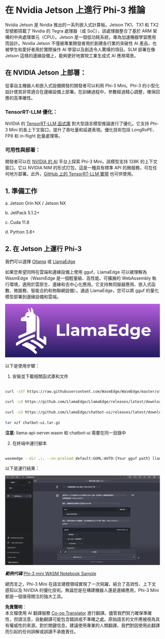 <!--
CO_OP_TRANSLATOR_METADATA:
{
  "original_hash": "5b3df6e1a9927e93cda92801eec65d33",
  "translation_date": "2025-04-04T05:56:43+00:00",
  "source_file": "md\\01.Introduction\\03\\Jetson_Inference.md",
  "language_code": "tw"
}
-->
# **在 Nvidia Jetson 上進行 Phi-3 推論**

Nvidia Jetson 是 Nvidia 推出的一系列嵌入式計算板。Jetson TK1、TX1 和 TX2 型號都搭載了 Nvidia 的 Tegra 處理器（或 SoC），該處理器整合了基於 ARM 架構的中央處理單元（CPU）。Jetson 是一個低功耗系統，專為加速機器學習應用而設計。Nvidia Jetson 不僅被專業開發者用於創建各行業的突破性 AI 產品，也被學生和愛好者用於實際操作 AI 學習以及創造令人驚嘆的項目。SLM 部署在像 Jetson 這樣的邊緣設備上，能夠更好地實現工業生成式 AI 應用場景。

## 在 NVIDIA Jetson 上部署：
從事自主機器人和嵌入式設備開發的開發者可以利用 Phi-3 Mini。Phi-3 的小型化設計使其非常適合在邊緣設備上部署。在訓練過程中，參數經過精心調整，確保回應的高準確性。

### TensorRT-LLM 優化：
NVIDIA 的 [TensorRT-LLM 函式庫](https://github.com/NVIDIA/TensorRT-LLM?WT.mc_id=aiml-138114-kinfeylo) 對大型語言模型推論進行了優化。它支持 Phi-3 Mini 的長上下文窗口，提升了吞吐量和延遲表現。優化技術包括 LongRoPE、FP8 和 in-flight 批量處理等。

### 可用性與部署：
開發者可以在 [NVIDIA 的 AI](https://www.nvidia.com/en-us/ai-data-science/generative-ai/) 平台上探索 Phi-3 Mini，該模型支持 128K 的上下文窗口。它以 NVIDIA NIM 的形式打包，這是一種具有標準 API 的微服務，可在任何地方部署。此外，[GitHub 上的 TensorRT-LLM 實現](https://github.com/NVIDIA/TensorRT-LLM) 也可供使用。

## **1. 準備工作**

a. Jetson Orin NX / Jetson NX

b. JetPack 5.1.2+
   
c. Cuda 11.8
   
d. Python 3.8+

## **2. 在 Jetson 上運行 Phi-3**

我們可以選擇 [Ollama](https://ollama.com) 或 [LlamaEdge](https://llamaedge.com)

如果您希望同時在雲端和邊緣設備上使用 gguf，LlamaEdge 可以被理解為 WasmEdge（WasmEdge 是一個輕量級、高性能、可擴展的 WebAssembly 執行環境，適用於雲原生、邊緣和去中心化應用。它支持無伺服器應用、嵌入式函數、微服務、智能合約和物聯網設備）。通過 LlamaEdge，您可以將 gguf 的量化模型部署到邊緣設備和雲端。

![llamaedge](../../../../../translated_images/llamaedge.1356a35c809c5e9d89d8168db0c92161e87f5e2c34831f2fad800f00fc4e74dc.tw.jpg)

以下是使用步驟：

1. 安裝並下載相關函式庫和文件

```bash

curl -sSf https://raw.githubusercontent.com/WasmEdge/WasmEdge/master/utils/install.sh | bash -s -- --plugin wasi_nn-ggml

curl -LO https://github.com/LlamaEdge/LlamaEdge/releases/latest/download/llama-api-server.wasm

curl -LO https://github.com/LlamaEdge/chatbot-ui/releases/latest/download/chatbot-ui.tar.gz

tar xzf chatbot-ui.tar.gz

```

**注意**: llama-api-server.wasm 和 chatbot-ui 需要在同一目錄中

2. 在終端中運行腳本

```bash

wasmedge --dir .:. --nn-preload default:GGML:AUTO:{Your gguf path} llama-api-server.wasm -p phi-3-chat

```

以下是運行結果：

![llamaedgerun](../../../../../translated_images/llamaedgerun.66eb2acd7f14e814437879522158b9531ae7c955014d48d0708d0e4ce6ac94a6.tw.png)

***範例代碼*** [Phi-3 mini WASM Notebook Sample](https://github.com/Azure-Samples/Phi-3MiniSamples/tree/main/wasm)

總而言之，Phi-3 Mini 在語言建模領域實現了一次飛躍，結合了高效性、上下文感知以及 NVIDIA 的優化技術。無論您是在構建機器人還是邊緣應用，Phi-3 Mini 都是一個值得關注的強大工具。

**免責聲明**：  
本文檔使用 AI 翻譯服務 [Co-op Translator](https://github.com/Azure/co-op-translator) 進行翻譯。儘管我們努力確保準確性，但請注意，自動翻譯可能包含錯誤或不準確之處。原始語言的文件應被視為具有權威性的來源。對於關鍵信息，建議使用專業的人類翻譯。我們對因使用此翻譯而引起的任何誤解或誤讀不承擔責任。